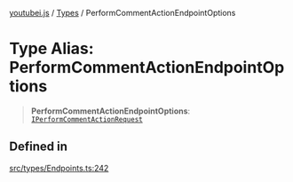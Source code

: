 [youtubei.js](../../../README.md) / [Types](../README.md) / PerformCommentActionEndpointOptions

# Type Alias: PerformCommentActionEndpointOptions

> **PerformCommentActionEndpointOptions**: [`IPerformCommentActionRequest`](../interfaces/IPerformCommentActionRequest.md)

## Defined in

[src/types/Endpoints.ts:242](https://github.com/LuanRT/YouTube.js/blob/eb21af33db708f0355f4fb15881f5d4fabc7b06c/src/types/Endpoints.ts#L242)
